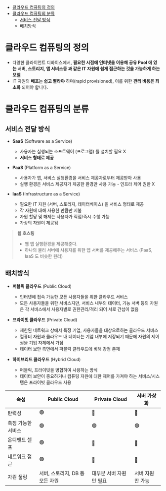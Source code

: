 - [클라우드 컴퓨팅의 정의](#클라우드-컴퓨팅의-정의)
- [클라우드 컴퓨팅의 분류](#클라우드-컴퓨팅의-분류)
  - [서비스 전달 방식](#서비스-전달-방식)
  - [배치방식](#배치방식)

# 클라우드 컴퓨팅의 정의

* 다양한 클라이언트 디바이스에서, **필요한 시점에 인터넷을 이용해 공유 Pool 에 있는 서버, 스토리지, 앱 서비스등 과 같은 IT 자원에 쉽게 접근하는 것을 가능하게 하는 모델**
* IT 자원의 **배포는 쉽고 빨라야** 하며(rapid provisioned), 이를 위한 **관리 비용은 최소화** 되어야 합니다.


# 클라우드 컴퓨팅의 분류

## 서비스 전달 방식

* **SaaS** (Software as a Service)
  * 사용자는 실행되는 소프트웨어 (프로그램) 를 설치할 필요 X
  * **서비스 형태로 제공**

* **PaaS** (Platform as a Service)
  * 사용자가 앱, 서비스 실행환경을 서비스 제공자로부터 제공받아 사용
  * 실행 환경은 서비스 제공자가 제공한 환경만 사용 가능 - 인프라 제어 권한 X

* **IaaS** (Infrastructure as a Service)
  * 필요한 IT 자원 (서버, 스토리지, 데이터베이스) 을 서비스 형태로 제공
  * 각 자원에 대해 사용한 만큼만 지불
  * 자원 할당 및 해제는 사용자가 직접/즉시 수행 가능
  * 가상의 자원이 제공됨

> **웹 호스팅**
> 
> * 웹 앱 실행환경을 제공해준다.
> * 하나의 물리 서버에 사용자를 위한 앱 서버를 제공해주는 서비스 (PaaS, IaaS 도 비슷한 원리)

## 배치방식

* **퍼블릭 클라우드** (Public Cloud)
  * 인터넷에 접속 가능한 모든 사용자들을 위한 클라우드 서비스
  * 모든 사용자들을 위한 서비스지만, 서비스 내부의 데이터, 기능 서버 등의 자원은 각 서비스에서 사용자별로 권한관리/격리 되어 서로 간섭이 없음

* **프라이빗 클라우드** (Private Cloud)
  * 제한된 네트워크 상에서 특정 기업, 사용자들을 대상으로하는 클라우드 서비스
  * 컴퓨터 자원과 클라우드 내 데이터는 기업 내부에 저장되기 때문에 자원의 제어권을 기업 자체에서 가짐
  * 데이터 보안 측면에서 퍼블릭 클라우드에 비해 강점 존재

* **하이브리드 클라우드** (Hybrid Cloud)
  * 퍼블릭, 프라이빗을 병합하여 사용하는 방식
  * 데이터 보안이 중요하거나 컴퓨팅 자원에 대한 제어를 가져야 하는 서비스/시스템은 프라이빗 클라우드 사용

| 속성               | Public Cloud                    | Private Cloud           | 서버 가상화      |
| ------------------ | ------------------------------- | ----------------------- | ---------------- |
| 탄력성             | 🟢                               | 🔺                       | 🔺                |
| 측정 가능한 서비스 | 🟢                               | 🟢                       | 🟢                |
| 온디맨드 셀프      | 🟢                               | 🔺                       | 🔺                |
| 네트워크 접근      | 🟢                               | 🔺                       | 🔺                |
| 자원 풀링          | 서버, 스토리지, DB 등 모든 자원 | 대부분 서버 자원만 필요 | 서버 자원만 가능 |
